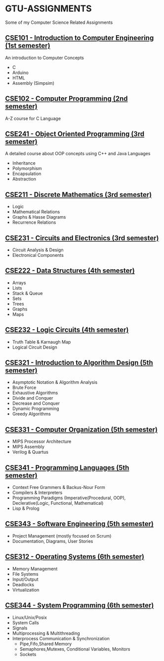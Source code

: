# GTU-ASSIGNMENTS
Some of my Computer Science Related Assignments
## [CSE101 - Introduction to Computer Engineering (1st semester)](https://github.com/gokbeykeskin/GTU-ASSIGNMENTS/tree/main/CSE101%20-%20Introduction%20to%20Computer%20Science)
An introduction to Computer Concepts
- C
- Arduino
- HTML
- Assembly (Simpsim)
## [CSE102 - Computer Programming (2nd semester)](https://github.com/gokbeykeskin/GTU-ASSIGNMENTS/tree/main/CSE102%20-%20Computer%20Programming)
A-Z course for C Language
## [CSE241 - Object Oriented Programming (3rd semester)](https://github.com/gokbeykeskin/GTU-ASSIGNMENTS/tree/main/CSE241%20-%20Object%20Oriented%20Programming)
A detailed course about OOP concepts using C++ and Java Languages
- Inheritance
- Polymorphism
- Encapsulation
- Abstraction
## [CSE211 - Discrete Mathematics (3rd semester)](https://github.com/gokbeykeskin/GTU-ASSIGNMENTS/tree/main/CSE211%20-%20Discrete%20Mathematics)
- Logic
- Mathematical Relations
- Graphs & Hasse Diagrams
- Recurrence Relations
## [CSE231 - Circuits and Electronics (3rd semester)](https://github.com/gokbeykeskin/GTU-ASSIGNMENTS/tree/main/CSE231%20-%20Circuits%20and%20Electronics)
- Circuit Analysis & Design
- Electronical Components
## [CSE222 - Data Structures (4th semester)](https://github.com/gokbeykeskin/GTU-ASSIGNMENTS/tree/main/CSE222%20-%20Data%20Structures)
- Arrays
- Lists
- Stack & Queue
- Sets
- Trees
- Graphs
- Maps
## [CSE232 - Logic Circuits (4th semester)](https://github.com/gokbeykeskin/GTU-ASSIGNMENTS/tree/main/CSE232%20-%20Logic%20Circuits)
- Truth Table & Karnaugh Map
- Logical Circuit Design
## [CSE321 - Introduction to Algorithm Design (5th semester)](https://github.com/gokbeykeskin/GTU-ASSIGNMENTS/tree/main/CSE321%20-%20Introduction%20to%20Algorithm)
- Asymptotic Notation & Algorithm Analysis
- Brute Force
- Exhaustive Algorithms
- Divide and Conquer
- Decrease and Conquer
- Dynamic Programming
- Greedy Algorithms
## [CSE331 - Computer Organization (5th semester)](https://github.com/gokbeykeskin/GTU-ASSIGNMENTS/tree/main/CSE331%20-%20Computer%20Organization)
- MIPS Processor Architecture
- MIPS Assembly
- Verilog & Quartus
## [CSE341 - Programming Languages (5th semester)](https://github.com/gokbeykeskin/GTU-ASSIGNMENTS/tree/main/CSE341%20-%20Programming%20Languages)
- Context Free Grammers & Backus-Nour Form
- Compilers & Interpreters
- Programming Paradigms (Imperative(Procedural, OOP), Declerative(Logic, Functional, Mathematical)
- Lisp & Prolog
## [CSE343 - Software Engineering (5th semester)](https://github.com/gokbeykeskin/GTU-ASSIGNMENTS/tree/main/CSE343%20-%20Software%20%20Engineering)
- Project Management (mostly focused on Scrum)
- Documentation, Diagrams, User Stories

## [CSE312 - Operating Systems (6th semester)](https://github.com/gokbeykeskin/GTU-ASSIGNMENTS/tree/main/CSE312%20-%20Operating%20Systems)
- Memory Management
- File Systems
- Input/Output
- Deadlocks
- Virtualization

## [CSE344 - System Programming (6th semester)](https://github.com/gokbeykeskin/GTU-ASSIGNMENTS/tree/main/CSE344%20-%20System%20Programming)
- Linux/Unix/Posix
- System Calls
- Signals
- Multiprocessing & Multithreading
- Interprocess Communication & Synchronization
  - Pipe,Fifo,Shared Memory
  - Semaphores,Mutexes, Conditional Variables, Monitors
  - Sockets
